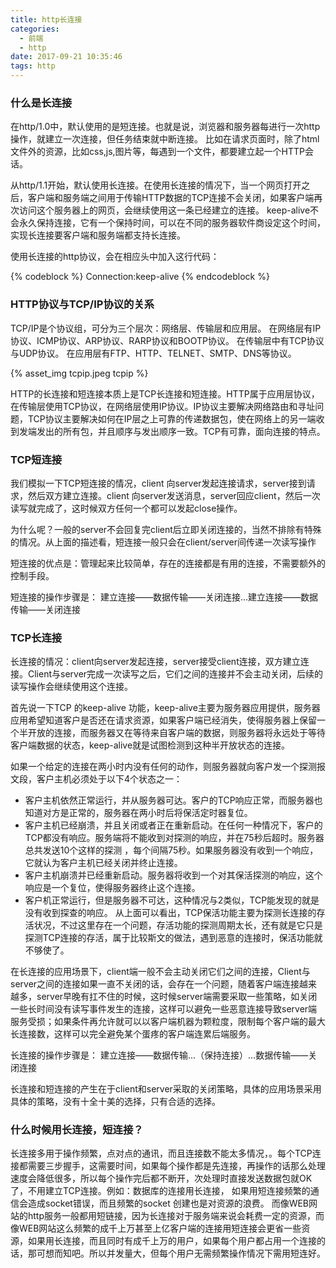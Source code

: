 ```yaml
---
title: http长连接
categories:
  - 前端
  - http
date: 2017-09-21 10:35:46
tags: http 
---
```


### 什么是长连接

在http/1.0中，默认使用的是短连接。也就是说，浏览器和服务器每进行一次http操作，就建立一次连接，但任务结束就中断连接。
比如在请求页面时，除了html文件外的资源，比如css,js,图片等，每遇到一个文件，都要建立起一个HTTP会话。

从http/1.1开始，默认使用长连接。在使用长连接的情况下，当一个网页打开之后，客户端和服务端之间用于传输HTTP数据的TCP连接不会关闭，如果客户端再次访问这个服务器上的网页，会继续使用这一条已经建立的连接。
keep-alive不会永久保持连接，它有一个保持时间，可以在不同的服务器软件商设定这个时间，实现长连接要客户端和服务端都支持长连接。

使用长连接的http协议，会在相应头中加入这行代码：

{% codeblock %}
Connection:keep-alive
{% endcodeblock %}

### HTTP协议与TCP/IP协议的关系

TCP/IP是个协议组，可分为三个层次：网络层、传输层和应用层。
在网络层有IP协议、ICMP协议、ARP协议、RARP协议和BOOTP协议。
在传输层中有TCP协议与UDP协议。
在应用层有FTP、HTTP、TELNET、SMTP、DNS等协议。

{% asset_img tcpip.jpeg tcpip %}

HTTP的长连接和短连接本质上是TCP长连接和短连接。HTTP属于应用层协议，在传输层使用TCP协议，在网络层使用IP协议。IP协议主要解决网络路由和寻址问题，TCP协议主要解决如何在IP层之上可靠的传递数据包，使在网络上的另一端收到发端发出的所有包，并且顺序与发出顺序一致。TCP有可靠，面向连接的特点。

### TCP短连接

我们模拟一下TCP短连接的情况，client 向server发起连接请求，server接到请求，然后双方建立连接。client 向server发送消息，server回应client，然后一次读写就完成了，这时候双方任何一个都可以发起close操作。

为什么呢？一般的server不会回复完client后立即关闭连接的，当然不排除有特殊的情况。从上面的描述看，短连接一般只会在client/server间传递一次读写操作

短连接的优点是：管理起来比较简单，存在的连接都是有用的连接，不需要额外的控制手段。

短连接的操作步骤是：
建立连接——数据传输——关闭连接...建立连接——数据传输——关闭连接

### TCP长连接

长连接的情况：client向server发起连接，server接受client连接，双方建立连接。Client与server完成一次读写之后，它们之间的连接并不会主动关闭，后续的读写操作会继续使用这个连接。

首先说一下TCP 的keep-alive 功能，keep-alive主要为服务器应用提供，服务器应用希望知道客户是否还在请求资源，如果客户端已经消失，使得服务器上保留一个半开放的连接，而服务器又在等待来自客户端的数据，则服务器将永远处于等待客户端数据的状态，keep-alive就是试图检测到这种半开放状态的连接。

如果一个给定的连接在两小时内没有任何的动作，则服务器就向客户发一个探测报文段，客户主机必须处于以下4个状态之一：

* 客户主机依然正常运行，并从服务器可达。客户的TCP响应正常，而服务器也知道对方是正常的，服务器在两小时后将保活定时器复位。
* 客户主机已经崩溃，并且关闭或者正在重新启动。在任何一种情况下，客户的TCP都没有响应。服务端将不能收到对探测的响应，并在75秒后超时。服务器总共发送10个这样的探测 ，每个间隔75秒。如果服务器没有收到一个响应，它就认为客户主机已经关闭并终止连接。
* 客户主机崩溃并已经重新启动。服务器将收到一个对其保活探测的响应，这个响应是一个复位，使得服务器终止这个连接。
* 客户机正常运行，但是服务器不可达，这种情况与2类似，TCP能发现的就是没有收到探查的响应。
从上面可以看出，TCP保活功能主要为探测长连接的存活状况，不过这里存在一个问题，存活功能的探测周期太长，还有就是它只是探测TCP连接的存活，属于比较斯文的做法，遇到恶意的连接时，保活功能就不够使了。

在长连接的应用场景下，client端一般不会主动关闭它们之间的连接，Client与server之间的连接如果一直不关闭的话，会存在一个问题，随着客户端连接越来越多，server早晚有扛不住的时候，这时候server端需要采取一些策略，如关闭一些长时间没有读写事件发生的连接，这样可以避免一些恶意连接导致server端服务受损；如果条件再允许就可以以客户端机器为颗粒度，限制每个客户端的最大长连接数，这样可以完全避免某个蛋疼的客户端连累后端服务。

长连接的操作步骤是：
建立连接——数据传输...（保持连接）...数据传输——关闭连接

长连接和短连接的产生在于client和server采取的关闭策略，具体的应用场景采用具体的策略，没有十全十美的选择，只有合适的选择。

### 什么时候用长连接，短连接？

长连接多用于操作频繁，点对点的通讯，而且连接数不能太多情况，。每个TCP连接都需要三步握手，这需要时间，如果每个操作都是先连接，再操作的话那么处理速度会降低很多，所以每个操作完后都不断开，次处理时直接发送数据包就OK了，不用建立TCP连接。例如：数据库的连接用长连接， 如果用短连接频繁的通信会造成socket错误，而且频繁的socket 创建也是对资源的浪费。
而像WEB网站的http服务一般都用短链接，因为长连接对于服务端来说会耗费一定的资源，而像WEB网站这么频繁的成千上万甚至上亿客户端的连接用短连接会更省一些资源，如果用长连接，而且同时有成千上万的用户，如果每个用户都占用一个连接的话，那可想而知吧。所以并发量大，但每个用户无需频繁操作情况下需用短连好。